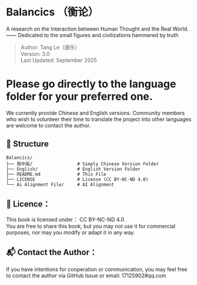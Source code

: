 # Balancics （衡论）

A research on the Interaction between Human Thought and the Real World.  
—— Dedicated to the small figures and civilizations hammered by truth

>Author: Tang Le（唐乐）  
Version: 3.0  
Last Updated: September 2025

# Please go directly to the language folder for your preferred one.  
We currently provide Chinese and English versions. Community members who wish to volunteer their time to translate the project into other languages are welcome to contact the author.


## 📂 Structure

```
Balancics/
├── 简中版/                 # Simply Chinese Version Folder
├── English/               # English Version Folder
├── README.md              # This File
├── LICENSE                # License (CC BY-NC-ND 4.0)
└── Ai Alignment File/     # AI Alignment
```

## 📜 Licence：  
This book is licensed under： CC BY-NC-ND 4.0 .  
You are free to share this book, but you may not use it for commercial purposes, nor may you modify or adapt it in any way.


## 📬 Contact the Author：  
If you have intentions for cooperation or communication, you may feel free to contact the author via GitHub Issue or email: 17125902#qq.com

